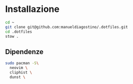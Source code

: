 # Installazione

```bash
cd ~
git clone git@github.com:manueldiagostino/.dotfiles.git
cd .dotfiles
stow .
```

## Dipendenze
```bash
sudo pacman -S\
  neovim \
  cliphist \
  dunst \
  
```
